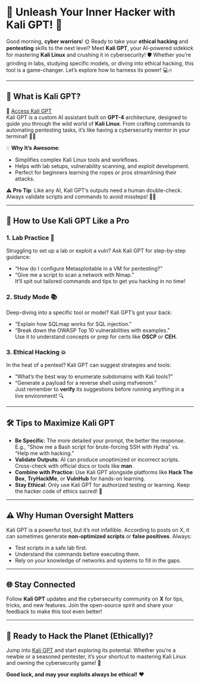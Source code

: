 # 🐉 Unleash Your Inner Hacker with Kali GPT! 🚀

Good morning, **cyber warriors**! 🌞 Ready to take your **ethical hacking** and **pentesting** skills to the next level? Meet **Kali GPT**, your AI-powered sidekick for mastering **Kali Linux** and crushing it in cybersecurity! 🛡️ Whether you’re grinding in labs, studying specific models, or diving into ethical hacking, this tool is a game-changer. Let’s explore how to harness its power! 💻🔥

---

## 🌟 What is Kali GPT?

🔗 [Access Kali GPT](https://chat.openai.com/g/g-uRhIB5ire-kali-gpt)  
Kali GPT is a custom AI assistant built on **GPT-4** architecture, designed to guide you through the wild world of **Kali Linux**. From crafting commands to automating pentesting tasks, it’s like having a cybersecurity mentor in your terminal! 🧙‍♂️  

💡 **Why It’s Awesome**:  
- Simplifies complex Kali Linux tools and workflows.  
- Helps with lab setups, vulnerability scanning, and exploit development.  
- Perfect for beginners learning the ropes or pros streamlining their attacks.  

⚠️ **Pro Tip**: Like any AI, Kali GPT’s outputs need a human double-check. Always validate scripts and commands to avoid missteps! 🕵️‍♂️

---

## 🎯 How to Use Kali GPT Like a Pro

### 1. **Lab Practice 🧪**  
   Struggling to set up a lab or exploit a vuln? Ask Kali GPT for step-by-step guidance:  
   - “How do I configure Metasploitable in a VM for pentesting?”  
   - “Give me a script to scan a network with Nmap.”  
   It’ll spit out tailored commands and tips to get you hacking in no time!

### 2. **Study Mode 📚**  
   Deep-diving into a specific tool or model? Kali GPT’s got your back:  
   - “Explain how SQLmap works for SQL injection.”  
   - “Break down the OWASP Top 10 vulnerabilities with examples.”  
   Use it to understand concepts or prep for certs like **OSCP** or **CEH**.

### 3. **Ethical Hacking 💥**  
   In the heat of a pentest? Kali GPT can suggest strategies and tools:  
   - “What’s the best way to enumerate subdomains with Kali tools?”  
   - “Generate a payload for a reverse shell using msfvenom.”  
   Just remember to **verify** its suggestions before running anything in a live environment! 🔍

---

## 🛠️ Tips to Maximize Kali GPT

- **Be Specific**: The more detailed your prompt, the better the response. E.g., “Show me a Bash script for brute-forcing SSH with Hydra” vs. “Help me with hacking.”  
- **Validate Outputs**: AI can produce unoptimized or incorrect scripts. Cross-check with official docs or tools like **man <command>**.  
- **Combine with Practice**: Use Kali GPT alongside platforms like **Hack The Box**, **TryHackMe**, or **VulnHub** for hands-on learning.  
- **Stay Ethical**: Only use Kali GPT for authorized testing or learning. Keep the hacker code of ethics sacred! 🙏  

---

## ⚠️ Why Human Oversight Matters  
Kali GPT is a powerful tool, but it’s not infallible. According to posts on X, it can sometimes generate **non-optimized scripts** or **false positives**. Always:  [](https://x.com/_0b1d1/status/1930948945607561487)
- Test scripts in a safe lab first.  
- Understand the commands before executing them.  
- Rely on your knowledge of networks and systems to fill in the gaps.

---

## 🌐 Stay Connected  
Follow **Kali GPT** updates and the cybersecurity community on **X** for tips, tricks, and new features. Join the open-source spirit and share your feedback to make this tool even better!  [](https://x.com/UCybersX/status/1931118260889723050)

---

## 🚀 Ready to Hack the Planet (Ethically)?  
Jump into [Kali GPT](https://chat.openai.com/g/g-uRhIB5ire-kali-gpt) and start exploring its potential. Whether you’re a newbie or a seasoned pentester, it’s your shortcut to mastering Kali Linux and owning the cybersecurity game! 🐉  

**Good luck, and may your exploits always be ethical!** ❤️